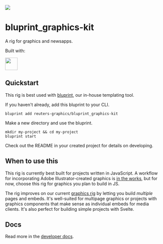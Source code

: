![](https://graphics.thomsonreuters.com/style-assets/images/logos/reuters-graphics-logo/svg/graphics-logo-color-dark.svg)

# bluprint_graphics-kit

A rig for graphics and newsapps.

Built with:

<a href="https://kit.svelte.dev/" target="_blank">
<img src="https://kit.svelte.dev/images/svelte-kit-horizontal.svg" height="40" />
</a>

## Quickstart

This rig is best used with [bluprint](https://github.com/reuters-graphics/bluprint), our in-house templating tool.

If you haven't already, add this bluprint to your CLI.

```
bluprint add reuters-graphics/bluprint_graphics-kit
```

Make a new directory and use the bluprint.

```
mkdir my-project && cd my-project
bluprint start
```

Check out the README in your created project for details on developing.

## When to use this

This rig is currently best built for projects written in JavaScript. A workflow for incorporating Adobe Illustrator-created graphics is [in the works](https://github.com/reuters-graphics/bluprint_graphics-kit/issues/7), but for now, choose this rig for graphics you plan to build in JS.

The rig improves on our current [graphics rig](https://github.com/reuters-graphics/bluprint_graphics-rig/) by letting you build _multiple_ pages and embeds. It's well-suited for multipage graphics or projects with graphics components that make sense as individual embeds for media clients. It's also perfect for building simple projects with Svelte.

## Docs

Read more in the [developer docs](docs/developers/README.md).
